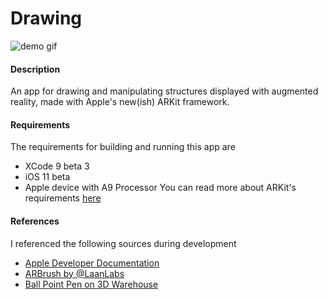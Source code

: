 # Drawing

![demo gif](gifsnippetsmall.gif)

#### Description
An app for drawing and manipulating structures displayed with augmented reality, made with Apple's new(ish) ARKit framework.

#### Requirements
The requirements for building and running this app are
* XCode 9 beta 3
* iOS 11 beta
* Apple device with A9 Processor
You can read more about ARKit's requirements [here](https://developer.apple.com/arkit/)

#### References
I referenced the following sources during development
* [Apple Developer Documentation](https://developer.apple.com/documentation)
* [ARBrush by @LaanLabs](https://github.com/laanlabs/ARBrush)
* [Ball Point Pen on 3D Warehouse](https://3dwarehouse.sketchup.com/model/u33569933-54a6-4d7a-b2d5-d99ecb839c63/Ball-Point-Pen)
